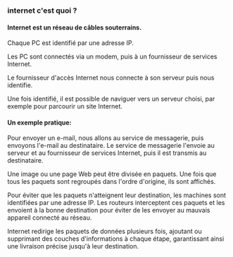 ### internet c'est quoi ?

#### Internet est un réseau de câbles souterrains.

Chaque PC est identifié par une adresse IP.

Les PC sont connectés via un modem, puis à un fournisseur de services Internet.

Le fournisseur d'accès Internet nous connecte à son serveur puis nous identifie.

Une fois identifié, il est possible de naviguer vers un serveur choisi, par exemple pour parcourir un site Internet.

#### Un exemple pratique:

Pour envoyer un e-mail, nous allons au service de messagerie, puis envoyons l'e-mail au destinataire. Le service de messagerie l'envoie au serveur et au fournisseur de services Internet, puis il est transmis au destinataire.

Une image ou une page Web peut être divisée en paquets. Une fois que tous les paquets sont regroupés dans l'ordre d'origine, ils sont affichés.

Pour éviter que les paquets n'atteignent leur destination, les machines sont identifiées par une adresse IP. Les routeurs interceptent ces paquets et les envoient à la bonne destination pour éviter de les envoyer au mauvais appareil connecté au réseau.

Internet redirige les paquets de données plusieurs fois, ajoutant ou supprimant des couches d'informations à chaque étape, garantissant ainsi une livraison précise jusqu'à leur destination.
